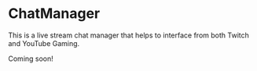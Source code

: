 # ChatManager
This is a live stream chat manager that helps to interface from both Twitch and YouTube Gaming.

Coming soon!
